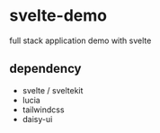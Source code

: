 # svelte-demo

full stack application demo with svelte

## dependency

* svelte / sveltekit
* lucia
* tailwindcss
* daisy-ui